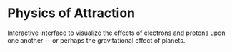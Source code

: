 # Physics of Attraction
Interactive interface to visualize the effects of electrons and protons upon one another -- or perhaps the gravitational effect of planets.
